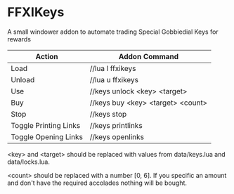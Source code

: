 # FFXIKeys
A small windower addon to automate trading Special Gobbiedial Keys for rewards

Action                | Addon Command
--------------------- | -----------------------------
Load                  | //lua l ffxikeys
Unload                | //lua u ffxikeys
Use                   | //keys unlock \<key\> \<target\>
Buy                   | //keys buy \<key\> \<target\> \<count\>
Stop                  | //keys stop
Toggle Printing Links | //keys printlinks
Toggle Opening Links  | //keys openlinks

\<key\> and \<target\> should be replaced with values from data/keys.lua and data/locks.lua.

\<count\> should be replaced with a number [0, 6].  If you specific an amount and don't have the required accolades nothing will be bought.

